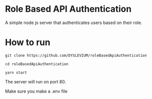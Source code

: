 # Role Based API Authentication

A simple node js server that authenticates users based on their role.

# How to run

`git clone https://github.com/DYSLEVIUM/roleBasedApiAuthentication`

`cd roleBasedApiAuthentication`

`yarn start`

The server will run on port 80.

Make sure you make a .env file

